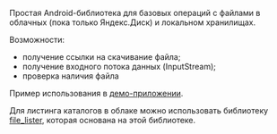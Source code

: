 Простая Android-библиотека для базовых операций с файлами в облачных (пока только Яндекс.Диск) и локальном хранилищах.

Возможности:
* получение ссылки на скачивание файла;
* получение входного потока данных (InputStream);
* проверка наличия файла

Пример использования в [демо-приложении](https://github.com/aakumykov/cloud_reader_writer).

Для листинга каталогов в облаке можно использовать библиотеку [file_lister](https://github.com/aakumykov/file_lister_navigator_selector), которая основана на этой библиотеке.
